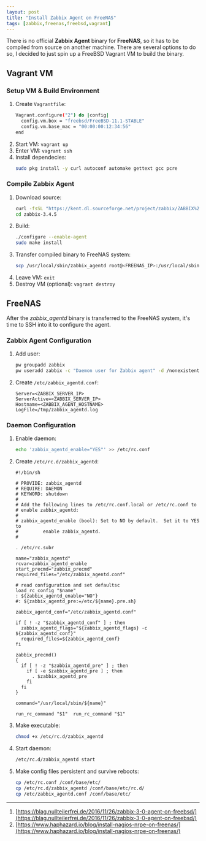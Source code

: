 ```yaml
---
layout: post
title: "Install Zabbix Agent on FreeNAS"
tags: [zabbix,freenas,freebsd,vagrant]
---
```


There is no official **Zabbix Agent** binary for **FreeNAS**, so it has to be compiled from source on another machine.
There are several options to do so, I decided to just spin up a FreeBSD Vagrant VM to build the binary.

## Vagrant VM
### Setup VM & Build Environment
1. Create `Vagrantfile`:
   ```bash
   Vagrant.configure("2") do |config|
     config.vm.box = "freebsd/FreeBSD-11.1-STABLE"
     config.vm.base_mac = "00:00:00:12:34:56"
   end
   ```
2. Start VM: `vagrant up`
3. Enter VM: `vagrant ssh`
4. Install dependecies:
   ```bash
   sudo pkg install -y curl autoconf automake gettext gcc pcre
   ```

### Compile Zabbix Agent
1. Download source:
   ```bash
   curl -fsSL "https://kent.dl.sourceforge.net/project/zabbix/ZABBIX%20Latest%20Stable/3.4.5/zabbix-3.4.5.tar.gz" | tar zxvf -
   cd zabbix-3.4.5
   ```
2. Build:
   ```bash
   ./configure --enable-agent
   sudo make install
   ```
3. Transfer compiled binary to FreeNAS system:
   ```bash
   scp /usr/local/sbin/zabbix_agentd root@<FREENAS_IP>:/usr/local/sbin/
   ```
4. Leave VM: `exit`
5. Destroy VM (optional): `vagrant destroy`


## FreeNAS

After the *zabbix_agentd* binary is transferred to the FreeNAS system, it's time to SSH into it to configure the agent.

### Zabbix Agent Configuration
1. Add user:
   ```bash
   pw groupadd zabbix
   pw useradd zabbix -c "Daemon user for Zabbix agent" -d /nonexistent -s /usr/sbin/nologin -w no -g zabbix
   ```
2. Create `/etc/zabbix_agentd.conf`:
   ```
   Server=<ZABBIX_SERVER_IP>
   ServerActive=<ZABBIX_SERVER_IP>
   Hostname=<ZABBIX_AGENT_HOSTNAME>
   LogFile=/tmp/zabbix_agentd.log
   ```

### Daemon Configuration
1. Enable daemon:
   ```bash
   echo 'zabbix_agentd_enable="YES"' >> /etc/rc.conf
   ```
2. Create `/etc/rc.d/zabbix_agentd`:
   ```
   #!/bin/sh

   # PROVIDE: zabbix_agentd
   # REQUIRE: DAEMON
   # KEYWORD: shutdown
   #
   # Add the following lines to /etc/rc.conf.local or /etc/rc.conf to
   # enable zabbix_agentd:
   #
   # zabbix_agentd_enable (bool): Set to NO by default.  Set it to YES to
   #         enable zabbix_agentd.
   #

   . /etc/rc.subr

   name="zabbix_agentd"
   rcvar=zabbix_agentd_enable
   start_precmd="zabbix_precmd"
   required_files="/etc/zabbix_agentd.conf"

   # read configuration and set defaultsc
   load_rc_config "$name"
   : ${zabbix_agentd_enable="NO"}
   #: ${zabbix_agentd_pre:=/etc/${name}.pre.sh}

   zabbix_agentd_conf="/etc/zabbix_agentd.conf"

   if [ ! -z "$zabbix_agentd_conf" ] ; then
     zabbix_agentd_flags="${zabbix_agentd_flags} -c ${zabbix_agentd_conf}"
     required_files=${zabbix_agentd_conf}
   fi

   zabbix_precmd()
   {
     if [ ! -z "$zabbix_agentd_pre" ] ; then
       if [ -e $zabbix_agentd_pre ] ; then
         . $zabbix_agentd_pre
       fi
     fi
   }

   command="/usr/local/sbin/${name}"

   run_rc_command "$1"  run_rc_command "$1"
   ```
2. Make executable:
   ```bash
   chmod +x /etc/rc.d/zabbix_agentd
   ```
3. Start daemon:
   ```bash
   /etc/rc.d/zabbix_agentd start
   ```
4. Make config files persistent and survive reboots:
   ```bash
   cp /etc/rc.conf /conf/base/etc/
   cp /etc/rc.d/zabbix_agentd /conf/base/etc/rc.d/
   cp /etc/zabbix_agentd.conf /conf/base/etc/
   ```

---
1. [https://blag.nullteilerfrei.de/2016/11/26/zabbix-3-0-agent-on-freebsd/](https://blag.nullteilerfrei.de/2016/11/26/zabbix-3-0-agent-on-freebsd/)
2. [https://www.haphazard.io/blog/install-nagios-nrpe-on-freenas/](https://www.haphazard.io/blog/install-nagios-nrpe-on-freenas/)
